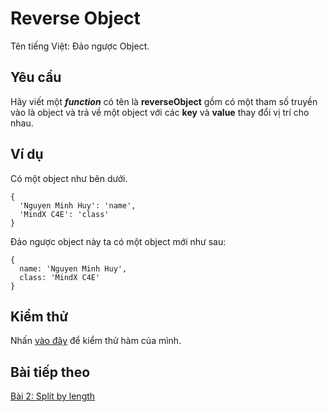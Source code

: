 # Reverse Object
Tên tiếng Việt: Đảo ngược Object.

## Yêu cầu
Hãy viết một ***function*** có tên là **reverseObject** gồm có một tham số truyền vào là object và trả về một object với các **key** và **value** thay đổi vị trí cho nhau.

## Ví dụ
Có một object như bên dưới.
```
{
  'Nguyen Minh Huy': 'name',
  'MindX C4E': 'class'
}
```
Đảo ngược object này ta có một object mới như sau:
```
{
  name: 'Nguyen Minh Huy',
  class: 'MindX C4E'
}
```

## Kiểm thử
Nhấn [vào đây](https://repl.it/@rknguyen/Reverse-Object) để kiểm thử hàm của mình.

## Bài tiếp theo
[Bài 2: Split by length](./split-by-length.md)